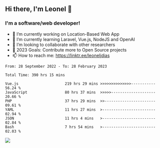## Hi there, I'm Leonel 👋

### I'm a software/web developer!
- 🔭 I’m currently working on Location-Based Web App
- 🌱 I’m currently learning Laravel, Vue.js, NodeJS and OpenAI
- 👯 I’m looking to collaborate with other researchers
- 🥅 2023 Goals: Contribute more to Open Source projects
- 📫 How to reach me: https://linktr.ee/leoneljdias

<!--START_SECTION:waka-->

```text
From: 28 September 2022 - To: 28 February 2023

Total Time: 390 hrs 15 mins

Vue.js                     219 hrs 29 mins >>>>>>>>>>>>>>-----------   56.24 %
JavaScript                 80 hrs 37 mins  >>>>>--------------------   20.66 %
PHP                        37 hrs 29 mins  >>-----------------------   09.61 %
YAML                       11 hrs 27 mins  >------------------------   02.94 %
JSON                       11 hrs 4 mins   >------------------------   02.84 %
Bash                       7 hrs 54 mins   >------------------------   02.03 %
```

<!--END_SECTION:waka-->

![](https://komarev.com/ghpvc/?username=leoneljdias&color=blue&style=flat-square)
